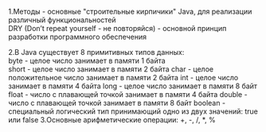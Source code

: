 1.Методы - основные "строительные кирпичики" Java, для реализации различный функциональностей\
	DRY (Don’t repeat yourself - не повторяйся) - основной принцип разработки программного обеспечения<br/>
  
2.В Java существует 8 примитивных типов данных:\
	byte - целое число занимает в памяти 1 байта\
	short - целое число занимает в памяти 2 байта
	char - целое положительное число занимает в памяти 2 байта
	int - целое число занимает в памяти 4 байта
	long - целое число занимает в памяти 8 байт
	float - число с плавающей точкой занимает в памяти 4 байта
	double - число с плавающей точкой занимает в памяти 8 байт
	boolean - специальный логический тип принимающий одно из двух значений: true или false
3.Основные арифметические операции: +, -, /, *, %